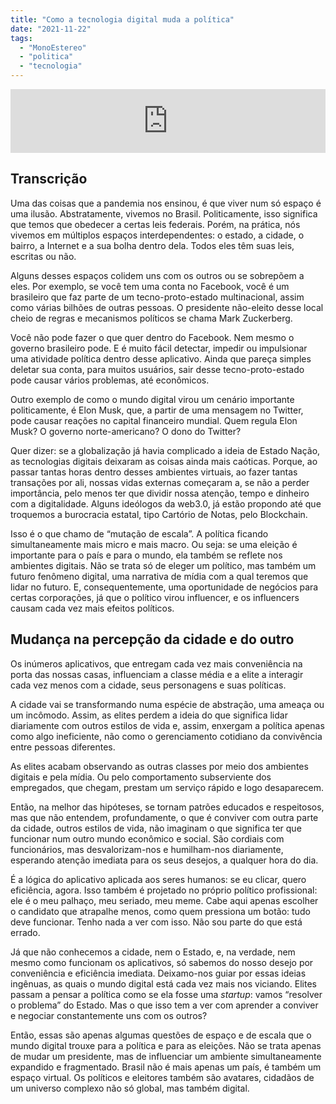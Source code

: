 ```yaml
---
title: "Como a tecnologia digital muda a política"
date: "2021-11-22"
tags: 
  - "MonoEstereo"
  - "politica"
  - "tecnologia"
---
```


<iframe src="https://anchor.fm/monoestereo/embed/episodes/Como-a-tecnologia-digital-muda-a-poltica-e1almd6" height="102px" width="100%" frameborder="0" scrolling="no"></iframe>

## Transcrição

Uma das coisas que a pandemia nos ensinou, é que viver num só espaço é uma ilusão. Abstratamente, vivemos no Brasil. Politicamente, isso significa que temos que obedecer a certas leis federais. Porém, na prática, nós vivemos em múltiplos espaços interdependentes: o estado, a cidade, o bairro, a Internet e a sua bolha dentro dela. Todos eles têm suas leis, escritas ou não.

Alguns desses espaços colidem uns com os outros ou se sobrepõem a eles. Por exemplo, se você tem uma conta no Facebook, você é um brasileiro que faz parte de um tecno-proto-estado multinacional, assim como várias bilhões de outras pessoas. O presidente não-eleito desse local cheio de regras e mecanismos políticos se chama Mark Zuckerberg.

Você não pode fazer o que quer dentro do Facebook. Nem mesmo o governo brasileiro pode. E é muito fácil detectar, impedir ou impulsionar uma atividade política dentro desse aplicativo. Ainda que pareça simples deletar sua conta, para muitos usuários, sair desse tecno-proto-estado pode causar vários problemas, até econômicos.

Outro exemplo de como o mundo digital virou um cenário importante politicamente, é Elon Musk, que, a partir de uma mensagem no Twitter, pode causar reações no capital financeiro mundial. Quem regula Elon Musk? O governo norte-americano? O dono do Twitter?

Quer dizer: se a globalização já havia complicado a ideia de Estado Nação, as tecnologias digitais deixaram as coisas ainda mais caóticas. Porque, ao passar tantas horas dentro desses ambientes virtuais, ao fazer tantas transações por ali, nossas vidas externas começaram a, se não a perder importância, pelo menos ter que dividir nossa atenção, tempo e dinheiro com a digitalidade. Alguns ideólogos da web3.0, já estão propondo até que troquemos a burocracia estatal, tipo Cartório de Notas, pelo Blockchain.

Isso é o que chamo de “mutação de escala”. A política ficando simultaneamente mais micro e mais macro. Ou seja: se uma eleição é importante para o país e para o mundo, ela também se reflete nos ambientes digitais. Não se trata só de eleger um político, mas também um futuro fenômeno digital, uma narrativa de mídia com a qual teremos que lidar no futuro. E, consequentemente, uma oportunidade de negócios para certas corporações, já que o político virou influencer, e os influencers causam cada vez mais efeitos políticos.

## Mudança na percepção da cidade e do outro

Os inúmeros aplicativos, que entregam cada vez mais conveniência na porta das nossas casas, influenciam a classe média e a elite a interagir cada vez menos com a cidade, seus personagens e suas políticas.

A cidade vai se transformando numa espécie de abstração, uma ameaça ou um incômodo. Assim, as elites perdem a ideia do que significa lidar diariamente com outros estilos de vida e, assim, enxergam a política apenas como algo ineficiente, não como o gerenciamento cotidiano da convivência entre pessoas diferentes.

As elites acabam observando as outras classes por meio dos ambientes digitais e pela mídia. Ou pelo comportamento subserviente dos empregados, que chegam, prestam um serviço rápido e logo desaparecem.

Então, na melhor das hipóteses, se tornam patrões educados e respeitosos, mas que não entendem, profundamente, o que é conviver com outra parte da cidade, outros estilos de vida, não imaginam o que significa ter que funcionar num outro mundo econômico e social. São cordiais com funcionários, mas desvalorizam-nos e humilham-nos diariamente, esperando atenção imediata para os seus desejos, a qualquer hora do dia.

É a lógica do aplicativo aplicada aos seres humanos: se eu clicar, quero eficiência, agora. Isso também é projetado no próprio político profissional: ele é o meu palhaço, meu seriado, meu meme. Cabe aqui apenas escolher o candidato que atrapalhe menos, como quem pressiona um botão: tudo deve funcionar. Tenho nada a ver com isso. Não sou parte do que está errado.

Já que não conhecemos a cidade, nem o Estado, e, na verdade, nem mesmo como funcionam os aplicativos, só sabemos do nosso desejo por conveniência e eficiência imediata. Deixamo-nos guiar por essas ideias ingênuas, as quais o mundo digital está cada vez mais nos viciando. Elites passam a pensar a política como se ela fosse uma _startup_: vamos “resolver o problema” do Estado. Mas o que isso tem a ver com aprender a conviver e negociar constantemente uns com os outros?

Então, essas são apenas algumas questões de espaço e de escala que o mundo digital trouxe para a política e para as eleições. Não se trata apenas de mudar um presidente, mas de influenciar um ambiente simultaneamente expandido e fragmentado. Brasil não é mais apenas um país, é também um espaço virtual. Os políticos e eleitores também são avatares, cidadãos de um universo complexo não só global, mas também digital.
